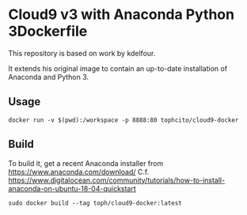 Cloud9 v3 with Anaconda Python 3Dockerfile
=============

This repository is based on work by kdelfour.

It extends his original image to contain an up-to-date installation of Anaconda and Python 3.

## Usage

```
docker run -v $(pwd):/workspace -p 8888:80 tophcito/cloud9-docker
```

## Build

To build it, get a recent Anaconda installer from <https://www.anaconda.com/download/>
C.f. <https://www.digitalocean.com/community/tutorials/how-to-install-anaconda-on-ubuntu-18-04-quickstart>

```
sudo docker build --tag toph/cloud9-docker:latest
```


